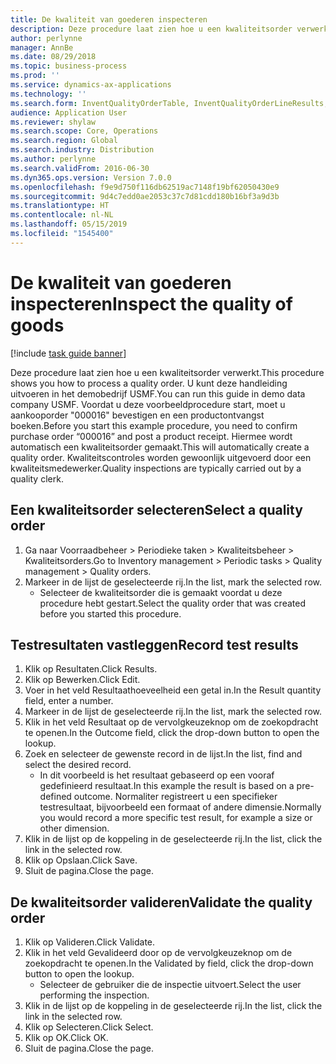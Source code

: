 ```yaml
---
title: De kwaliteit van goederen inspecteren
description: Deze procedure laat zien hoe u een kwaliteitsorder verwerkt.
author: perlynne
manager: AnnBe
ms.date: 08/29/2018
ms.topic: business-process
ms.prod: ''
ms.service: dynamics-ax-applications
ms.technology: ''
ms.search.form: InventQualityOrderTable, InventQualityOrderLineResults, HcmWorkerLookUp
audience: Application User
ms.reviewer: shylaw
ms.search.scope: Core, Operations
ms.search.region: Global
ms.search.industry: Distribution
ms.author: perlynne
ms.search.validFrom: 2016-06-30
ms.dyn365.ops.version: Version 7.0.0
ms.openlocfilehash: f9e9d750f116db62519ac7148f19bf62050430e9
ms.sourcegitcommit: 9d4c7edd0ae2053c37c7d81cdd180b16bf3a9d3b
ms.translationtype: HT
ms.contentlocale: nl-NL
ms.lasthandoff: 05/15/2019
ms.locfileid: "1545400"
---
```

# <a name="inspect-the-quality-of-goods"></a><span data-ttu-id="f2549-103">De kwaliteit van goederen inspecteren</span><span class="sxs-lookup"><span data-stu-id="f2549-103">Inspect the quality of goods</span></span>

[!include [task guide banner](../../includes/task-guide-banner.md)]

<span data-ttu-id="f2549-104">Deze procedure laat zien hoe u een kwaliteitsorder verwerkt.</span><span class="sxs-lookup"><span data-stu-id="f2549-104">This procedure shows you how to process a quality order.</span></span> <span data-ttu-id="f2549-105">U kunt deze handleiding uitvoeren in het demobedrijf USMF.</span><span class="sxs-lookup"><span data-stu-id="f2549-105">You can run this guide in demo data company USMF.</span></span> <span data-ttu-id="f2549-106">Voordat u deze voorbeeldprocedure start, moet u aankooporder "000016" bevestigen en een productontvangst boeken.</span><span class="sxs-lookup"><span data-stu-id="f2549-106">Before you start this example procedure, you need to confirm purchase order “000016” and post a product receipt.</span></span> <span data-ttu-id="f2549-107">Hiermee wordt automatisch een kwaliteitsorder gemaakt.</span><span class="sxs-lookup"><span data-stu-id="f2549-107">This will automatically create a quality order.</span></span> <span data-ttu-id="f2549-108">Kwaliteitscontroles worden gewoonlijk uitgevoerd door een kwaliteitsmedewerker.</span><span class="sxs-lookup"><span data-stu-id="f2549-108">Quality inspections are typically carried out by a quality clerk.</span></span>


## <a name="select-a-quality-order"></a><span data-ttu-id="f2549-109">Een kwaliteitsorder selecteren</span><span class="sxs-lookup"><span data-stu-id="f2549-109">Select a quality order</span></span>
1. <span data-ttu-id="f2549-110">Ga naar Voorraadbeheer > Periodieke taken > Kwaliteitsbeheer > Kwaliteitsorders.</span><span class="sxs-lookup"><span data-stu-id="f2549-110">Go to Inventory management > Periodic tasks > Quality management > Quality orders.</span></span>
2. <span data-ttu-id="f2549-111">Markeer in de lijst de geselecteerde rij.</span><span class="sxs-lookup"><span data-stu-id="f2549-111">In the list, mark the selected row.</span></span>
    * <span data-ttu-id="f2549-112">Selecteer de kwaliteitsorder die is gemaakt voordat u deze procedure hebt gestart.</span><span class="sxs-lookup"><span data-stu-id="f2549-112">Select the quality order that was created before you started this procedure.</span></span>  

## <a name="record-test-results"></a><span data-ttu-id="f2549-113">Testresultaten vastleggen</span><span class="sxs-lookup"><span data-stu-id="f2549-113">Record test results</span></span>
1. <span data-ttu-id="f2549-114">Klik op Resultaten.</span><span class="sxs-lookup"><span data-stu-id="f2549-114">Click Results.</span></span>
2. <span data-ttu-id="f2549-115">Klik op Bewerken.</span><span class="sxs-lookup"><span data-stu-id="f2549-115">Click Edit.</span></span>
3. <span data-ttu-id="f2549-116">Voer in het veld Resultaathoeveelheid een getal in.</span><span class="sxs-lookup"><span data-stu-id="f2549-116">In the Result quantity field, enter a number.</span></span>
4. <span data-ttu-id="f2549-117">Markeer in de lijst de geselecteerde rij.</span><span class="sxs-lookup"><span data-stu-id="f2549-117">In the list, mark the selected row.</span></span>
5. <span data-ttu-id="f2549-118">Klik in het veld Resultaat op de vervolgkeuzeknop om de zoekopdracht te openen.</span><span class="sxs-lookup"><span data-stu-id="f2549-118">In the Outcome field, click the drop-down button to open the lookup.</span></span>
6. <span data-ttu-id="f2549-119">Zoek en selecteer de gewenste record in de lijst.</span><span class="sxs-lookup"><span data-stu-id="f2549-119">In the list, find and select the desired record.</span></span>
    * <span data-ttu-id="f2549-120">In dit voorbeeld is het resultaat gebaseerd op een vooraf gedefinieerd resultaat.</span><span class="sxs-lookup"><span data-stu-id="f2549-120">In this example the result is based on a pre-defined outcome.</span></span> <span data-ttu-id="f2549-121">Normaliter registreert u een specifieker testresultaat, bijvoorbeeld een formaat of andere dimensie.</span><span class="sxs-lookup"><span data-stu-id="f2549-121">Normally you would record a more specific test result, for example a size or other dimension.</span></span>  
7. <span data-ttu-id="f2549-122">Klik in de lijst op de koppeling in de geselecteerde rij.</span><span class="sxs-lookup"><span data-stu-id="f2549-122">In the list, click the link in the selected row.</span></span>
8. <span data-ttu-id="f2549-123">Klik op Opslaan.</span><span class="sxs-lookup"><span data-stu-id="f2549-123">Click Save.</span></span>
9. <span data-ttu-id="f2549-124">Sluit de pagina.</span><span class="sxs-lookup"><span data-stu-id="f2549-124">Close the page.</span></span>

## <a name="validate-the-quality-order"></a><span data-ttu-id="f2549-125">De kwaliteitsorder valideren</span><span class="sxs-lookup"><span data-stu-id="f2549-125">Validate the quality order</span></span>
1. <span data-ttu-id="f2549-126">Klik op Valideren.</span><span class="sxs-lookup"><span data-stu-id="f2549-126">Click Validate.</span></span>
2. <span data-ttu-id="f2549-127">Klik in het veld Gevalideerd door op de vervolgkeuzeknop om de zoekopdracht te openen.</span><span class="sxs-lookup"><span data-stu-id="f2549-127">In the Validated by field, click the drop-down button to open the lookup.</span></span>
    * <span data-ttu-id="f2549-128">Selecteer de gebruiker die de inspectie uitvoert.</span><span class="sxs-lookup"><span data-stu-id="f2549-128">Select the user performing the inspection.</span></span>  
3. <span data-ttu-id="f2549-129">Klik in de lijst op de koppeling in de geselecteerde rij.</span><span class="sxs-lookup"><span data-stu-id="f2549-129">In the list, click the link in the selected row.</span></span>
4. <span data-ttu-id="f2549-130">Klik op Selecteren.</span><span class="sxs-lookup"><span data-stu-id="f2549-130">Click Select.</span></span>
5. <span data-ttu-id="f2549-131">Klik op OK.</span><span class="sxs-lookup"><span data-stu-id="f2549-131">Click OK.</span></span>
6. <span data-ttu-id="f2549-132">Sluit de pagina.</span><span class="sxs-lookup"><span data-stu-id="f2549-132">Close the page.</span></span>

